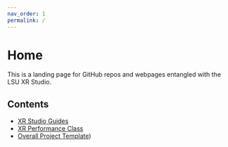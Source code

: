 ```yaml
---
nav_order: 1
permalink: /
---
```


# Home
This is a landing page for GitHub repos and webpages entangled with the LSU XR Studio.

## Contents
* [XR Studio Guides](https://lsuxrstudio.github.io/xrstudioguides)
* [XR Performance Class](https://lsuxrstudio.github.io/xrperformance)
* [Overall Project Template](https://github.com/lsuxrstudio/overall-project-template))
